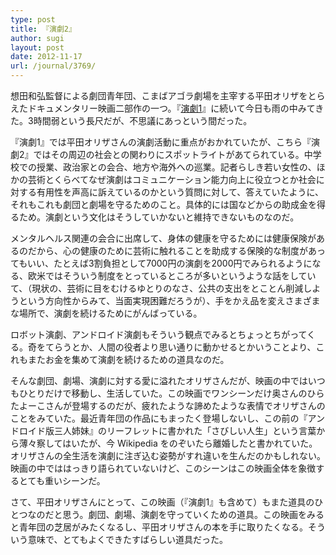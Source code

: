 ```yaml
---
type: post
title: 『演劇2』
author: sugi
layout: post
date: 2012-11-17
url: /journal/3769/
---
```

想田和弘監督による劇団青年団、こまばアゴラ劇場を主宰する平田オリザをとらえたドキュメンタリー映画二部作の一つ。『<a href="http://asharpminor.com/journal-engeki1" onclick="_gaq.push(['_trackEvent', 'outbound-article', 'http://asharpminor.com/journal-engeki1', '演劇1']);" title="『演劇1』">演劇1</a>』に続いて今日も雨の中みてきた。3時間弱という長尺だが、不思議にあっという間だった。

『演劇1』では平田オリザさんの演劇活動に重点がおかれていたが、こちら『演劇2』ではその周辺の社会との関わりにスポットライトがあてられている。中学校での授業、政治家との会合、地方や海外への巡業。記者らしき若い女性の、ほかの芸術とくらべてなぜ演劇はコミュニケーション能力向上に役立つとか社会に対する有用性を声高に訴えているのかという質問に対して、答えていたように、それもこれも劇団と劇場を守るためのこと。具体的には国などからの助成金を得るため。演劇という文化はそうしていかないと維持できないものなのだ。

メンタルヘルス関連の会合に出席して、身体の健康を守るためには健康保険があるのだから、心の健康のために芸術に触れることを助成する保険的な制度があってもいい、たとえば3割負担として7000円の演劇を2000円でみられるようになる、欧米ではそういう制度をとっているところが多いというような話をしていて、（現状の、芸術に目をむけるゆとりのなさ、公共の支出をとことん削減しようという方向性からみて、当面実現困難だろうが）、手をかえ品を変えさまざまな場所で、演劇を続けるためにがんばっている。

ロボット演劇、アンドロイド演劇もそういう観点でみるとちょっとちがってくる。奇をてらうとか、人間の役者より思い通りに動かせるとかいうことより、これもまたお金を集めて演劇を続けるための道具なのだ。

そんな劇団、劇場、演劇に対する愛に溢れたオリザさんだが、映画の中ではいつもひとりだけで移動し、生活していた。この映画でワンシーンだけ奥さんのひらたよーこさんが登場するのだが、疲れたような諦めたような表情でオリザさんのことをみていた。最近青年団の作品にもまったく登場しないし、この前の『アンドロイド版三人姉妹』のリーフレットに書かれた「さびしい人生」という言葉から薄々察してはいたが、今 Wikipedia をのぞいたら離婚したと書かれていた。オリザさんの全生活を演劇に注ぎ込む姿勢がすれ違いを生んだのかもしれない。映画の中でははっきり語られていないけど、このシーンはこの映画全体を象徴するとても重いシーンだ。

さて、平田オリザさんにとって、この映画（『演劇1』も含めて）もまた道具のひとつなのだと思う。劇団、劇場、演劇を守っていくための道具。この映画をみると青年団の芝居がみたくなるし、平田オリザさんの本を手に取りたくなる。そういう意味で、とてもよくできたすばらしい道具だった。
